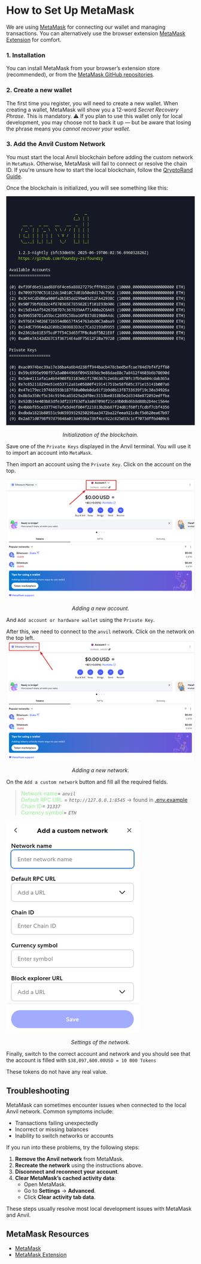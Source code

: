 # How to Set Up MetaMask

We are using [MetaMask](https://github.com/metamask) for connecting our wallet and managing transactions. You can alternatively use the browser extension [MetaMask Extension](https://github.com/MetaMask/metamask-extension) for comfort.

### 1. Installation 

You can install MetaMask from your browser’s extension store (recommended), or from the [MetaMask GitHub repositories](#metamask-resources).

### 2. Create a new wallet

The first time you register, you will need to create a new wallet. When creating a wallet, MetaMask will show you a 12-word *Secret Recovery Phrase*. This is mandatory.
⚠️ If you plan to use this wallet only for local development, you may choose not to back it up — but be aware that losing the phrase means you *cannot recover your wallet*.


### 3. Add the Anvil Custom Network

You must start the local Anvil blockchain before adding the custom network in `MetaMask`. Otherwise, MetaMask will fail to connect or resolve the chain ID. If you're unsure how to start the local blockchain, follow the [QryptoRand Guide](contracts/lib/QryptoRand/README.md).

Once the blockchain is initialized, you will see something like this:

![plot](./assets/anvil_start.png)
<center>
<i>Initialization of the blockchain.</i>
</center>

Save one of the `Private Keys` displayed in the Anvil terminal. You will use it to import an account into `MetaMask`.

Then import an account using the `Private Key`. Click on the account on the top.

![plot](./assets/mema_account.png)
<center>
<i>Adding a new account.</i>
</center>

And `Add account or hardware wallet` using the `Private Key`.

After this, we need to connect to the `anvil` network. Click on the network on the top left.
![plot](./assets/mema_network.png)
<center>
<i>Adding a new network.</i>
</center> 

On the `Add a custom network` button and fill all the required fields.
  
> <span style="color:lightgreen">Network name</span>= *`anvil`* \
> <span style="color:lightgreen">Default RPC URL</span> = *`http://127.0.0.1:8545`* -> found in [.env.example](contracts/lib/QryptoRand/.env.example)\
> <span style="color:lightgreen">Chain ID</span>= *`31337`* \
> <span style="color:lightgreen">Currency symbol</span>= *`ETH`*

![plot](./assets/mema_network_settings.png)
<center>
<i>Settings of the network.</i>
</center>

Finally, switch to the correct account and network and you should see that the account is filled with `$38,097,600.00USD = 10 000 Tokens`

These tokens do not have any real value.

## Troubleshooting

MetaMask can sometimes encounter issues when connected to the local Anvil network. Common symptoms include:

- Transactions failing unexpectedly
- Incorrect or missing balances
- Inability to switch networks or accounts

If you run into these problems, try the following steps:

1. **Remove the Anvil network** from MetaMask.
2. **Recreate the network** using the instructions above.
3. **Disconnect and reconnect your account**.
4. **Clear MetaMask’s cached activity data**:
   - Open MetaMask.
   - Go to **Settings** → **Advanced**.
   - Click **Clear activity tab data**.

These steps usually resolve most local development issues with MetaMask and Anvil.

## MetaMask Resources

- [MetaMask](https://github.com/metamask)
- [MetaMask Extension](https://github.com/MetaMask/metamask-extension)